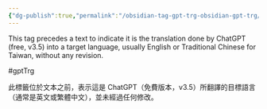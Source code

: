 ```yaml
---
{"dg-publish":true,"permalink":"/obsidian-tag-gpt-trg-obsidian-gpt-trg/","noteIcon":"2"}
---
```


This tag precedes a text to indicate it is the translation done by ChatGPT (free, v3.5) into a target language, usually English or Traditional Chinese for Taiwan, without any revision.

#gptTrg 

此標籤位於文本之前，表示這是 ChatGPT（免費版本，v3.5）所翻譯的目標語言（通常是英文或繁體中文），並未經過任何修改。